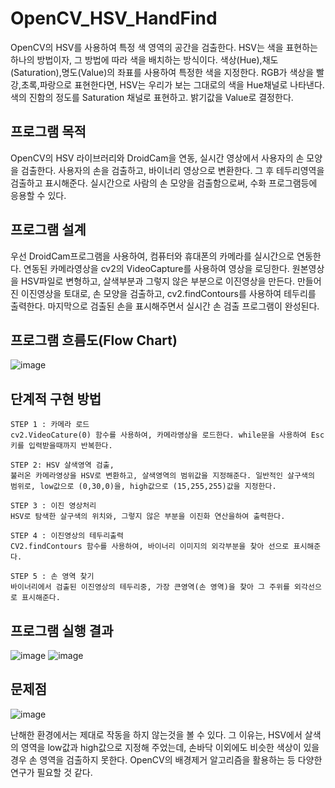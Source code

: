 # OpenCV_HSV_HandFind

OpenCV의 HSV를 사용하여 특정 색 영역의 공간을 검출한다.
HSV는 색을 표현하는 하나의 방법이자, 그 방법에 따라 색을 배치하는 방식이다. 색상(Hue),채도(Saturation),명도(Value)의 좌표를 사용하여 특정한 색을 지정한다. RGB가 색상을 빨강,초록,파랑으로 표현한다면, HSV는 우리가 보는 그대로의 색을 Hue채널로 나타낸다. 색의 진함의 정도를 Saturation 채널로 표현하고. 밝기값을 Value로 결정한다.

프로그램 목적
-------------
OpenCV의 HSV 라이브러리와 DroidCam을 연동, 실시간 영상에서 사용자의 손 모양을 검출한다. 사용자의 손을 검출하고, 바이너리 영상으로 변환한다. 그 후 테두리영역을 검출하고 표시해준다. 실시간으로 사람의 손 모양을 검출함으로써, 수화 프로그램등에 응용할 수 있다.

프로그램 설계
--------------------
우선 DroidCam프로그램을 사용하여, 컴퓨터와 휴대폰의 카메라를 실시간으로 연동한다.
연동된 카메라영상을 cv2의 VideoCapture를 사용하여 영상을 로딩한다. 원본영상을 HSV파일로 변형하고, 살색부분과 그렇지 않은 부분으로 이진영상을 만든다.
만들어진 이진영상을 토대로, 손 모양을 검출하고, cv2.findContours를 사용하여 테두리를 출력한다. 마지막으로 검출된 손을 표시해주면서 실시간 손 검출 프로그램이 완성된다.

프로그램 흐름도(Flow Chart)
---------------------
![image](https://user-images.githubusercontent.com/56360477/135049668-0ec05aae-4561-420f-aaa9-66a2b222ecd6.png)

단계적 구현 방법
-------------------
	STEP 1 : 카메라 로드
	cv2.VideoCature(0) 함수를 사용하여, 카메라영상을 로드한다. while문을 사용하여 Esc키를 입력받을때까지 반복한다.
	
	STEP 2: HSV 살색영역 검출,
	불러온 카메라영상을 HSV로 변환하고, 살색영역의 범위값을 지정해준다. 일반적인 살구색의 범위로, low값으로 (0,30,0)을, high값으로 (15,255,255)값을 지정한다.
	
	STEP 3 : 이진 영상처리
	HSV로 탐색한 살구색의 위치와, 그렇지 않은 부분을 이진화 연산을하여 출력한다.

	STEP 4 : 이진영상의 테두리출력
	CV2.findContours 함수를 사용하여, 바이너리 이미지의 외각부분을 찾아 선으로 표시해준다.
	
	STEP 5 : 손 영역 찾기
	바이너리에서 검출된 이진영상의 테두리중, 가장 큰영역(손 영역)을 찾아 그 주위를 외각선으로 표시해준다.
  
 프로그램 실행 결과
----------------
![image](https://user-images.githubusercontent.com/56360477/135049882-1b8c658c-6f6c-44e2-9ee8-dbd9be153394.png)
![image](https://user-images.githubusercontent.com/56360477/135049893-d4c8e061-2595-4e01-af62-4493cc2ca73f.png)


문제점
-----------
![image](https://user-images.githubusercontent.com/56360477/135049992-ebc29094-ef95-48c2-baff-a2ace9d05c73.png)

난해한 환경에서는 제대로 작동을 하지 않는것을 볼 수 있다. 그 이유는, HSV에서 살색의 영역을 low값과 high값으로 지정해 주었는데, 손바닥 이외에도 비슷한 색상이 있을 경우 손 영역을 검출하지 못한다.
OpenCV의 배경제거 알고리즘을 활용하는 등 다양한 연구가 필요할 것 같다.
